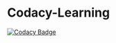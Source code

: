 # Codacy-Learning

[![Codacy Badge](https://api.codacy.com/project/badge/Grade/d498cf3a68a949b9a166250973ee7103)](https://app.codacy.com/gh/MaryNkoana01/Codacy-Learning?utm_source=github.com&utm_medium=referral&utm_content=MaryNkoana01/Codacy-Learning&utm_campaign=Badge_Grade)